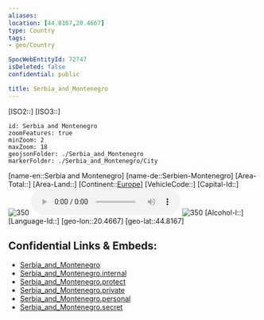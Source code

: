 ```yaml
---
aliases: 
location: [44.8167,20.4667]
type: Country
tags:
- geo/Country

SpocWebEntityId: 72747
isDeleted: false
confidential: public

title: Serbia_and_Montenegro
---
```

[ISO2::]
[ISO3::]
```leaflet
id: Serbia and Montenegro
zoomFeatures: true 
minZoom: 2 
maxZoom: 18
geojsonFolder: ./Serbia_and_Montenegro
markerFolder: ./Serbia_and_Montenegro/City
```

[name-en::Serbia and Montenegro]
[name-de::Serbien-Montenegro]
[Area-Total::]
[Area-Land::]
[Continent::[Europe](geo/Continent/Europe.md)]
[VehicleCode::]
[Capital-Id::]
![350](Coat_of_arms_of_Serbia.svg)
![Anthem-Serbia](xLarge/National-Anthem/Anthem-Serbia.mp3)
![350](Flag_of_Serbia.svg)
[Alcohol-l::]
[Language-Id::]
[geo-lon::20.4667]
[geo-lat::44.8167]



## Confidential Links & Embeds: 
- [Serbia_and_Montenegro](../../../../_public/geo/Continent/Europe/Serbia_and_Montenegro.md) 
- [Serbia_and_Montenegro.internal](../../../../_internal/geo/Continent/Europe/Serbia_and_Montenegro.internal.md) 
- [Serbia_and_Montenegro.protect](../../../../_protect/geo/Continent/Europe/Serbia_and_Montenegro.protect.md) 
- [Serbia_and_Montenegro.private](../../../../_private/geo/Continent/Europe/Serbia_and_Montenegro.private.md) 
- [Serbia_and_Montenegro.personal](../../../../_personal/geo/Continent/Europe/Serbia_and_Montenegro.personal.md) 
- [Serbia_and_Montenegro.secret](../../../../_secret/geo/Continent/Europe/Serbia_and_Montenegro.secret.md) 
